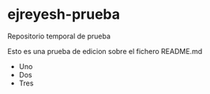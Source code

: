 # ejreyesh-prueba
Repositorio temporal de prueba

Esto es una prueba de edicion sobre el fichero README.md
- Uno
- Dos
- Tres
